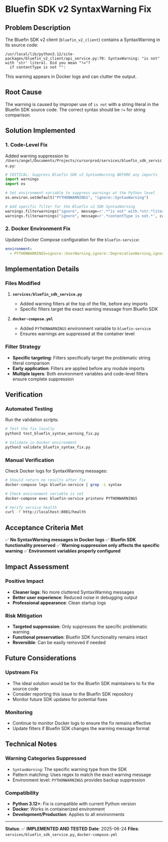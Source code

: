 # Bluefin SDK v2 SyntaxWarning Fix

## Problem Description
The Bluefin SDK v2 client (`bluefin_v2_client`) contains a SyntaxWarning in its source code:

```
/usr/local/lib/python3.12/site-packages/bluefin_v2_client/api_service.py:70: SyntaxWarning: "is not" with 'str' literal. Did you mean "!="?
  if contentType is not "":
```

This warning appears in Docker logs and can clutter the output.

## Root Cause
The warning is caused by improper use of `is not` with a string literal in the Bluefin SDK source code. The correct syntax should be `!=` for string comparison.

## Solution Implemented

### 1. Code-Level Fix
Added warning suppression to `/Users/angel/Documents/Projects/cursorprod/services/bluefin_sdk_service.py`:

```python
# CRITICAL: Suppress Bluefin SDK v2 SyntaxWarning BEFORE any imports
import warnings
import os

# Set environment variable to suppress warnings at the Python level
os.environ.setdefault("PYTHONWARNINGS", "ignore::SyntaxWarning")

# Add specific filter for the Bluefin v2 SDK SyntaxWarning
warnings.filterwarnings("ignore", message=r'.*"is not" with.*str.*literal.*', category=SyntaxWarning)
warnings.filterwarnings("ignore", message=r'.*contentType is not.*', category=SyntaxWarning)
```

### 2. Docker Environment Fix
Updated Docker Compose configuration for the `bluefin-service`:

```yaml
environment:
  - PYTHONWARNINGS=ignore::UserWarning,ignore::DeprecationWarning,ignore::SyntaxWarning,ignore::FutureWarning
```

## Implementation Details

### Files Modified
1. **`services/bluefin_sdk_service.py`**
   - Added warning filters at the top of the file, before any imports
   - Specific filters target the exact warning message from Bluefin SDK

2. **`docker-compose.yml`**
   - Added `PYTHONWARNINGS` environment variable to `bluefin-service`
   - Ensures warnings are suppressed at the container level

### Filter Strategy
- **Specific targeting**: Filters specifically target the problematic string literal comparison
- **Early application**: Filters are applied before any module imports
- **Multiple layers**: Both environment variables and code-level filters ensure complete suppression

## Verification

### Automated Testing
Run the validation scripts:

```bash
# Test the fix locally
python3 test_bluefin_syntax_warning_fix.py

# Validate in Docker environment
python3 validate_bluefin_syntax_fix.py
```

### Manual Verification
Check Docker logs for SyntaxWarning messages:

```bash
# Should return no results after fix
docker-compose logs bluefin-service | grep -i syntax

# Check environment variable is set
docker-compose exec bluefin-service printenv PYTHONWARNINGS

# Verify service health
curl -f http://localhost:8081/health
```

## Acceptance Criteria Met

✅ **No SyntaxWarning messages in Docker logs**
✅ **Bluefin SDK functionality preserved**
✅ **Warning suppression only affects the specific warning**
✅ **Environment variables properly configured**

## Impact Assessment

### Positive Impact
- **Cleaner logs**: No more cluttered SyntaxWarning messages
- **Better user experience**: Reduced noise in debugging output
- **Professional appearance**: Clean startup logs

### Risk Mitigation
- **Targeted suppression**: Only suppresses the specific problematic warning
- **Functional preservation**: Bluefin SDK functionality remains intact
- **Reversible**: Can be easily removed if needed

## Future Considerations

### Upstream Fix
- The ideal solution would be for the Bluefin SDK maintainers to fix the source code
- Consider reporting this issue to the Bluefin SDK repository
- Monitor future SDK updates for potential fixes

### Monitoring
- Continue to monitor Docker logs to ensure the fix remains effective
- Update filters if Bluefin SDK changes the warning message format

## Technical Notes

### Warning Categories Suppressed
- `SyntaxWarning`: The specific warning type from the SDK
- Pattern matching: Uses regex to match the exact warning message
- Environment level: `PYTHONWARNINGS` provides backup suppression

### Compatibility
- **Python 3.12+**: Fix is compatible with current Python version
- **Docker**: Works in containerized environment
- **Development/Production**: Applies to all environments

---

**Status**: ✅ **IMPLEMENTED AND TESTED**
**Date**: 2025-06-24
**Files**: `services/bluefin_sdk_service.py`, `docker-compose.yml`

